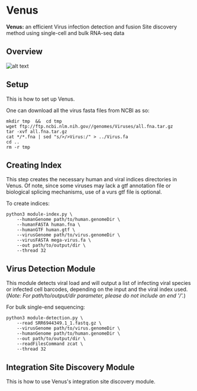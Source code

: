 # Venus
**Venus:** an efficient Virus infection detection and fusion Site discovery method using single-cell and bulk RNA-seq data

## Overview
![alt text](https://github.com/aicb-ZhangLabs/Venus/blob/main/fig%202.png)

## Setup
This is how to set up Venus.

One can download all the virus fasta files from NCBI as so:
```
mkdir tmp  &&  cd tmp
wget ftp://ftp.ncbi.nlm.nih.gov//genomes/Viruses/all.fna.tar.gz
tar -xvf all.fna.tar.gz
cat */*.fna | sed "s/>/>Virus:/" > ../Virus.fa
cd ..
rm -r tmp
```

## Creating Index
This step creates the necessary human and viral indices directories in Venus. Of note, since some viruses may lack a gtf annotation file or biological splicing mechanisms, use of a vurs gtf file is optional.

To create indices:
```   
python3 module-index.py \
    --humanGenome path/to/human.genomeDir \
    --humanFASTA human.fna \
    --humanGTF human.gtf \
    --virusGenome path/to/virus.genomeDir \
    --virusFASTA mega-virus.fa \
    --out path/to/output/dir \
    --thread 32
```

## Virus Detection Module
This module detects viral load and will output a list of infecting viral species or infected cell barcodes, depending on the input and the viral index used. (*Note: For path/to/output/dir parameter, please do not include an end '/'.*) 

For bulk single-end sequencing:
```
python3 module-detection.py \
    --read SRR6944349.1_1.fastq.gz \
    --virusGenome path/to/virus.genomeDir \
    --humanGenome path/to/human.genomeDir \
    --out path/to/output/dir \
    --readFilesCommand zcat \
    --thread 32
```

## Integration Site Discovery Module
This is how to use Venus's integration site discovery module.

